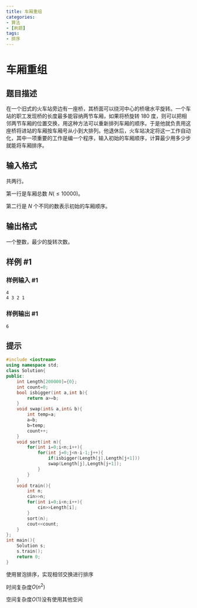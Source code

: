 ```yaml
---
title: 车厢重组
categories:
- 算法
- [刷题]
tags:
- 排序
---
```

<head>
    <script src="https://cdn.mathjax.org/mathjax/latest/MathJax.js?config=TeX-AMS-MML_HTMLorMML" type="text/javascript"></script>
    <script type="text/x-mathjax-config">
        MathJax.Hub.Config({
            tex2jax: {
            skipTags: ['script', 'noscript', 'style', 'textarea', 'pre'],
            inlineMath: [['$','$']]
            }
        });
    </script>
</head>

# 车厢重组

## 题目描述

在一个旧式的火车站旁边有一座桥，其桥面可以绕河中心的桥墩水平旋转。一个车站的职工发现桥的长度最多能容纳两节车厢，如果将桥旋转 $180$ 度，则可以把相邻两节车厢的位置交换，用这种方法可以重新排列车厢的顺序。于是他就负责用这座桥将进站的车厢按车厢号从小到大排列。他退休后，火车站决定将这一工作自动化，其中一项重要的工作是编一个程序，输入初始的车厢顺序，计算最少用多少步就能将车厢排序。

## 输入格式

共两行。  

第一行是车厢总数 $N( \le 10000)$。

第二行是 $N$ 个不同的数表示初始的车厢顺序。

## 输出格式

一个整数，最少的旋转次数。

## 样例 #1

### 样例输入 #1

```
4
4 3 2 1
```

### 样例输出 #1

```
6
```

## 提示

```cpp
#include <iostream>
using namespace std;
class Solution{
public:
    int Length[200000]={0};
    int count=0;
    bool isbigger(int a,int b){
        return a>=b;
    }
    void swap(int& a,int& b){
        int temp=a;
        a=b;
        b=temp;
        count++;
    }
    void sort(int n){
        for(int i=0;i<n;i++){
            for(int j=0;j<n-i-1;j++){
                if(isbigger(Length[j],Length[j+1]))
                swap(Length[j],Length[j+1]);
            }
        }
    }
    void train(){
        int n;
        cin>>n;
        for(int i=0;i<n;i++){
            cin>>Length[i];
        }
        sort(n);
        cout<<count;
    }
};
int main(){
    Solution s;
    s.train();
    return 0;
}
```

使用冒泡排序，实现相邻交换进行排序

时间复杂度$O(n^2)$

空间复杂度$O(1)$没有使用其他空间